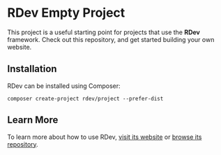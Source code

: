 # RDev Empty Project
This project is a useful starting point for projects that use the **RDev** framework.  Check out this repository, and get started building your own website.

## Installation
RDev can be installed using Composer:

```
composer create-project rdev/project --prefer-dist
```

## Learn More
To learn more about how to use RDev, [visit its website](http://www.rdevphp.com) or [browse its repository](https://github.com/ramblingsofadev/RDev).